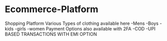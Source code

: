 # Ecommerce-Platform
Shopping Platform
Various Types of clothing available here 
-Mens
-Boys
-kids
-girls
-women
Payment Options also available with 2FA 
-COD 
-UPI BASED TRANSACTIONS WITH EMI OPTION
<DONE BY THARUN>
